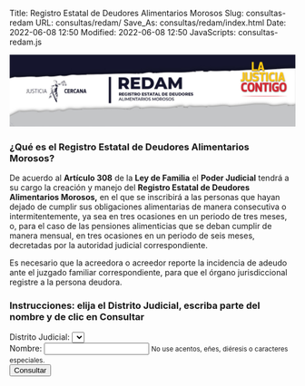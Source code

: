 Title: Registro Estatal de Deudores Alimentarios Morosos
Slug: consultas-redam
URL: consultas/redam/
Save_As: consultas/redam/index.html
Date: 2022-06-08 12:50
Modified: 2022-06-08 12:50
JavaScripts: consultas-redam.js


<img class="img-fluid" src="encabezado.jpg" alt="REDAM">

### ¿Qué es el Registro Estatal de Deudores Alimentarios Morosos?

De acuerdo al **Artículo 308** de la **Ley de Familia** el **Poder Judicial** tendrá a su cargo la creación y manejo del **Registro Estatal de Deudores Alimentarios Morosos,** en el que se inscribirá a las personas que hayan dejado de cumplir sus obligaciones alimentarias de manera consecutiva o intermitentemente, ya sea en tres ocasiones en un periodo de tres meses, o, para el caso de las pensiones alimenticias que se deban cumplir de manera mensual, en tres ocasiones en un periodo de seis meses, decretadas por la autoridad judicial correspondiente.

Es necesario que la acreedora o acreedor reporte la incidencia de adeudo ante el juzgado familiar correspondiente, para que el órgano jurisdiccional registre a la persona deudora.

### Instrucciones: elija el Distrito Judicial, escriba parte del nombre y de clic en Consultar

<div id="buscarDiv" class="card mb-2">
    <div class="card-body">
        <form id="buscarForm">
            <div class="form-group">
                <label for="distritoSelect">Distrito Judicial:</label>
                <select id="distritoSelect" class="form-control"></select>
            </div>
            <div class="form-group">
                <label for="nombreInput">Nombre:</label>
                <input id="nombreInput" type="text" class="form-control" aria-describedby="nombreInputHelp">
                <small id="nombreInputHelp" class="form-text text-muted">No use acentos, eñes, diéresis o caracteres especiales.</small>
            </div>
            <input id="consultarButton" class="btn btn-primary" type="submit" value="Consultar">
            <button id="cargandoButton" class="btn btn-primary" type="button" style="display: none;" disabled>
                <span class="spinner-border spinner-border-sm" role="status" aria-hidden="true"></span>
                Cargando...
            </button>
        </form>
    </div>
</div>
<div id="revisarParametros" class="card mb-2" style="display: none;">
    <div class="card-body">
        <div id="revisarParametrosAlert" class="alert alert-primary" role="alert"></div>
    </div>
</div>
<div id="sinResultados" class="card mb-2" style="display: none;">
    <div class="card-body">
        <div id="sinResultadosAlert" class="alert alert-warning" role="alert"></div>
    </div>
</div>
<div id="resultadosDiv" class="card mb-2" style="display: none;">
    <div class="card-body">
        <table id="resultadosDataTable" class="table" style="width: 100%;">
            <thead>
                <tr>
                    <th>Distrito</th>
                    <th>Juzgado</th>
                    <th>Nombre</th>
                    <th>Expediente</th>
                    <th>Fecha</th>
                </tr>
            </thead>
        </table>
    </div>
</div>
